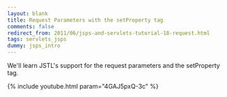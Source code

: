 ```yaml
---           
layout: blank
title: Request Parameters with the setProperty tag
comments: false
redirect_from: 2011/06/jsps-and-servlets-tutorial-18-request.html
tags: servlets_jsps
dummy: jsps_intro
---
```


We'll learn JSTL's support for the request parameters and the setProperty tag.

{% include youtube.html param="4GAJ5pxQ-3c" %}